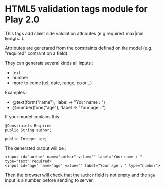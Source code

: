 # HTML5 validation tags module for Play 2.0

This tags add client side valdiation attributes (e.g required, max|min lentgh...).

Attributes are generared from the constraints defined on the model (e.g. "required" contraint on a field). 

They can generate several kinds all inputs : 

 * text
 * number
 * more to come (tel, date, range, color...)

Examples :

 * @text(form("name"), 'label -> "Your name : ")
 * @number(form("age"), 'label -> "Your age : ")

If your model contains this :

    @Constraints.Required
    public String author;
    
    public Integer age;
 
 The generated output will be : 
 
    <input id="author" name="author" value="" label="Your name : " type="text" required>
    <input id="age" name="age" value="" label="Your age : " type="number">
    
Then the browser will check that the `author` field is not empty and the `age` input is a number, before sending to server. 

